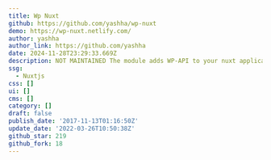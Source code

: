 ```yaml
---
title: Wp Nuxt
github: https://github.com/yashha/wp-nuxt
demo: https://wp-nuxt.netlify.com/
author: yashha
author_link: https://github.com/yashha
date: 2024-11-28T23:29:33.669Z
description: NOT MAINTAINED The module adds WP-API to your nuxt application.
ssg:
  - Nuxtjs
css: []
ui: []
cms: []
category: []
draft: false
publish_date: '2017-11-13T01:16:50Z'
update_date: '2022-03-26T10:50:38Z'
github_star: 219
github_fork: 18
---
```

